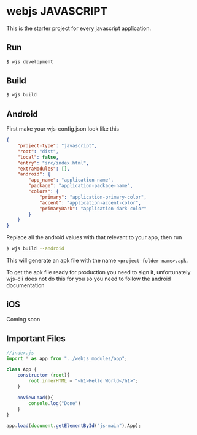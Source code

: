 # webjs JAVASCRIPT

This is the starter project for every javascript application.

## Run

```bash
$ wjs development
```

## Build

```bash
$ wjs build
```

## Android

First make your wjs-config.json look like this

```json
{
	"project-type": "javascript",
	"root": "dist",
	"local": false,
	"entry": "src/index.html",
    "extraModules": [],
    "android": {
		"app_name": "application-name",
		"package": "application-package-name",
		"colors": {
			"primary": "application-primary-color",
			"accent": "application-accent-color",
			"primaryDark": "application-dark-color"
		}
	}
}
```

Replace all the android values with that relevant to your app, then run

```bash
$ wjs build --android
```

This will generate an apk file with the name `<project-folder-name>.apk`.

To get the apk file ready for production you need to sign it, unfortunately wjs-cli does not do this for you so you need to follow the android documentation

## iOS

Coming soon

## Important Files

```js
//index.js
import * as app from "../webjs_modules/app";

class App {
    constructor (root){
        root.innerHTML = "<h1>Hello World</h1>";
    }

    onViewLoad(){
        console.log("Done")
    }
}

app.load(document.getElementById("js-main"),App);